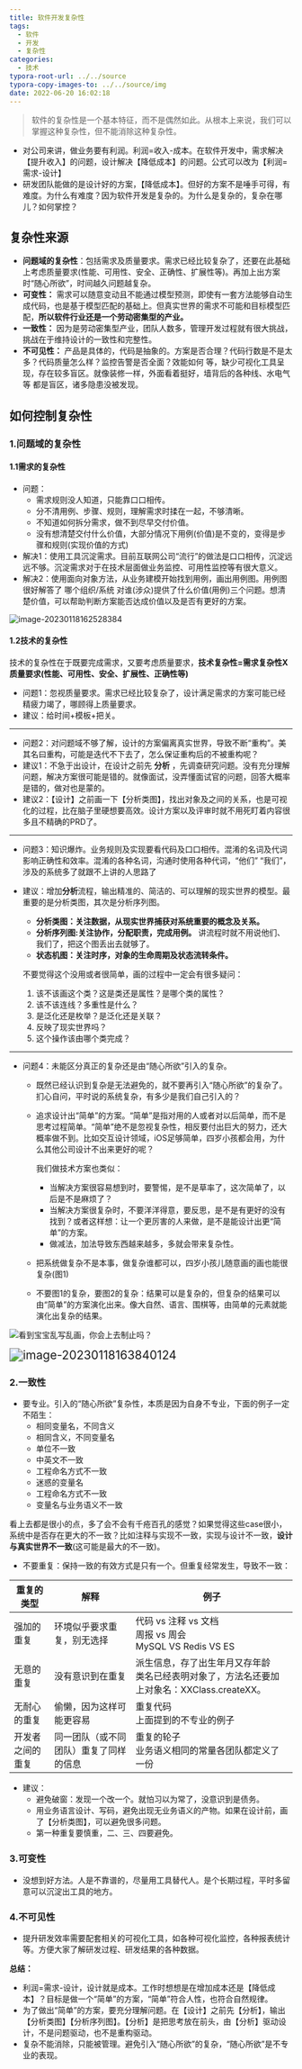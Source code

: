```yaml
---
title: 软件开发复杂性
tags:
  - 软件
  - 开发
  - 复杂性
categories:
  - 技术
typora-root-url: ../../source
typora-copy-images-to: ../../source/img
date: 2022-06-20 16:02:18
---
```




> 软件的复杂性是一个基本特征，而不是偶然如此。从根本上来说，我们可以掌握这种复杂性，但不能消除这种复杂性。

- 对公司来讲，做业务要有利润。利润=收入-成本。在软件开发中，需求解决【提升收入】的问题，设计解决【降低成本】的问题。公式可以改为【利润=需求-设计】
- 研发团队能做的是设计好的方案，【降低成本】。但好的方案不是唾手可得，有难度。为什么有难度？因为软件开发是复杂的。为什么是复杂的，复杂在哪儿？如何掌控？

<!-- more -->

## 复杂性来源

- **问题域的复杂性**：包括需求及质量要求。需求已经比较复杂了，还要在此基础上考虑质量要求(性能、可用性、安全、正确性、扩展性等)。再加上出方案时“随心所欲”，时间越久问题越复杂。
- **可变性：** 需求可以随意变动且不能通过模型预测，即使有一套方法能够自动生成代码，也是基于模型匹配的基础上。但真实世界的需求不可能和目标模型匹配，**所以软件行业还是一个劳动密集型的产业。**
- **一致性：** 因为是劳动密集型产业，团队人数多，管理开发过程就有很大挑战，挑战在于维持设计的一致性和完整性。 
- **不可见性：** 产品是具体的，代码是抽象的。方案是否合理？代码行数是不是太多？代码质量怎么样？监控告警是否全面？效能如何 等，缺少可视化工具呈现，存在较多盲区。就像装修一样，外面看着挺好，墙背后的各种线、水电气等 都是盲区，诸多隐患没被发现。



## 如何控制复杂性

### 1.问题域的复杂性

#### 1.1需求的复杂性

- 问题：
    - 需求规则没人知道，只能靠口口相传。
    - 分不清用例、步骤、规则，理解需求时揉在一起，不够清晰。
    - 不知道如何拆分需求，做不到尽早交付价值。
    - 没有想清楚交付什么价值，大部分情况下用例(价值)是不变的，变得是步骤和规则(实现价值的方式)
- 解决1：使用工具沉淀需求。目前互联网公司“流行”的做法是口口相传，沉淀远远不够。沉淀需求对于在技术层面做业务监控、可用性监控等有很大意义。
- 解决2：使用面向对象方法，从业务建模开始找到用例，画出用例图。用例图很好解答了 哪个组织/系统 对谁(涉众)提供了什么价值(用例)三个问题。想清楚价值，可以帮助判断方案能否达成价值以及是否有更好的方案。

![image-20230118162528384](/img/image-20230118162528384.png)



#### 1.2技术的复杂性

技术的复杂性在于既要完成需求，又要考虑质量要求，**技术复杂性=需求复杂性X质量要求(性能、可用性、安全、扩展性、正确性等)**

- 问题1：忽视质量要求。需求已经比较复杂了，设计满足需求的方案可能已经精疲力竭了，哪顾得上质量要求。
- 建议：给时间+模板+把关。

------



- 问题2：对问题域不够了解，设计的方案偏离真实世界，导致不断“重构”。美其名曰重构，可能是迭代不下去了，怎么保证重构后的不被重构呢？
- 建议1：不急于出设计，在设计之前先 **分析** ，先调查研究问题。没有充分理解问题，解决方案很可能是错的。就像面试，没弄懂面试官的问题，回答大概率是错的，做对也是蒙的。
- 建议2：【设计】之前画一下【分析类图】，找出对象及之间的关系，也是可视化的过程，比在脑子里硬想要高效。设计方案以及评审时就不用死盯着内容很多且不精确的PRD了。

------



- 问题3：知识爆炸。业务规则及实现要看代码及口口相传。混淆的名词及代词影响正确性和效率。混淆的各种名词，沟通时使用各种代词，“他们” “我们”，涉及的系统多了就跟不上讲的人思路了

- 建议：增加**分析**流程，输出精准的、简洁的、可以理解的现实世界的模型。最重要的是分析类图，其次是分析序列图。

    - **分析类图：关注数据，从现实世界捕获对系统重要的概念及关系。**
    - **分析序列图:关注协作，分配职责，完成用例。** 讲流程时就不用说他们、我们了，把这个图丢出去就够了。
    - **状态机图：关注时序，对象的生命周期及状态流转条件。**

    不要觉得这个没用或者很简单，画的过程中一定会有很多疑问：

    1. 该不该画这个类？这是类还是属性？是哪个类的属性？
    2. 该不该连线？多重性是什么？
    3. 是泛化还是枚举？是泛化还是关联？
    4. 反映了现实世界吗？
    5. 这个操作该由哪个类完成？

------



- 问题4：未能区分真正的复杂还是由“随心所欲”引入的复杂。

    - 既然已经认识到复杂是无法避免的，就不要再引入“随心所欲”的复杂了。扪心自问，平时说的系统复杂，有多少是我们自己引入的？

    - 追求设计出“简单”的方案。“简单”是指对用的人或者对以后简单，而不是思考过程简单。“简单”绝不是忽视复杂性，相反要付出巨大的努力，还大概率做不到。比如交互设计领域，iOS足够简单，四岁小孩都会用，为什么其他公司设计不出来更好的呢？

        我们做技术方案也类似：

        - 当解决方案很容易想到时，要警惕，是不是草率了，这次简单了，以后是不是麻烦了？
        - 当解决方案很复杂时，不要洋洋得意，要反思，是不是有更好的没有找到？或者这样想：让一个更厉害的人来做，是不是能设计出更“简单”的方案。
        - 做减法，加法导致东西越来越多，多就会带来复杂性。

    - 把系统做复杂不是本事，做复杂谁都可以，四岁小孩儿随意画的画也能很复杂(图1)

    - 不要图1的复杂，要图2的复杂：结果可以是复杂的，但复杂的结果可以由“简单”的方案演化出来。像大自然、语言、围棋等，由简单的元素就能演化出复杂的结果。

![看到宝宝乱写乱画，你会上去制止吗？](http://5b0988e595225.cdn.sohucs.com/images/20180417/1df5da33bfb54242b02899cf7beeea54.jpeg)

<img src="/img/image-20230118163840124.png" alt="image-20230118163840124" style="zoom:150%;" />

### 2.一致性

- 要专业。引入的“随心所欲”复杂性，本质是因为自身不专业，下面的例子一定不陌生：
    - 相同变量名，不同含义
    - 相同含义，不同变量名
    - 单位不一致
    - 中英文不一致
    - 工程命名方式不一致
    - 迷惑的变量名
    - 工程命名方式不一致
    - 变量名与业务语义不一致

看上去都是很小的点，多了会不会有千疮百孔的感觉？如果觉得这些case很小，系统中是否存在更大的不一致？比如注释与实现不一致，实现与设计不一致，**设计与真实世界不一致**(这可能是最大的不一致)。



- 不要重复：保持一致的有效方式是只有一个。但重复经常发生，导致不一致：

| 重复的类型       | **解释**                               | 例子                                                         |
| ---------------- | -------------------------------------- | ------------------------------------------------------------ |
| 强加的重复       | 环境似乎要求重复，别无选择             | 代码 vs 注释 vs 文档<br />周报 vs 周会<br />MySQL VS Redis VS ES |
| 无意的重复       | 没有意识到在重复                       | 派生信息，存了出生年月又存年龄<br /> 类名已经表明对象了，方法名还要加上对象名：XXClass.createXX。<br /> |
| 无耐心的重复     | 偷懒，因为这样可能更容易               | 重复代码<br />上面提到的不专业的例子                         |
| 开发者之间的重复 | 同一团队（或不同团队）重复了同样的信息 | 重复的轮子<br />业务语义相同的常量各团队都定义了一份         |

- 建议：
    - 避免破窗：发现一个改一个。就怕习以为常了，没意识到是债务。
    - 用业务语言设计、写码，避免出现无业务语义的产物。如果在设计前，画了【分析类图】，可以避免很多问题。
    - 第一种重复要慎重，二、三、四要避免。



### 3.可变性

- 没想到好方法。人是不靠谱的，尽量用工具替代人。是个长期过程，平时多留意可以沉淀出工具的地方。

### **4.不可见性**

- 提升研发效率需要配套相关的可视化工具，如各种可视化监控，各种报表统计等。方便大家了解研发过程、研发结果的各种数据。



**总结：**

- 利润=需求-设计，设计就是成本。工作时想想是在增加成本还是【降低成本】？目标是做一个“简单”的方案，“简单”符合人性，也符合自然规律。
- 为了做出“简单”的方案，要充分理解问题。在【设计】之前先【分析】，输出【分析类图】【分析序列图】。【分析】是把思考放在前头，由【分析】驱动设计，不是问题驱动，也不是重构驱动。
- 复杂不能消除，只能被管理。避免引入“随心所欲”的复杂，“随心所欲”是不专业的表现。
